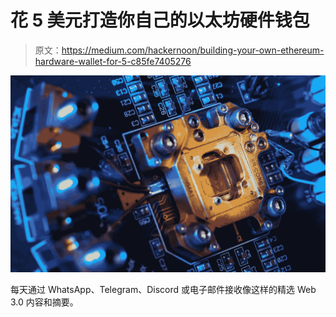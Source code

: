 # 花 5 美元打造你自己的以太坊硬件钱包

> 原文：<https://medium.com/hackernoon/building-your-own-ethereum-hardware-wallet-for-5-c85fe7405276>

![](img/cdf3e3dab74e980bc2f6620acaa16b7e.png)

每天通过 WhatsApp、Telegram、Discord 或电子邮件接收像这样的精选 Web 3.0 内容和摘要。